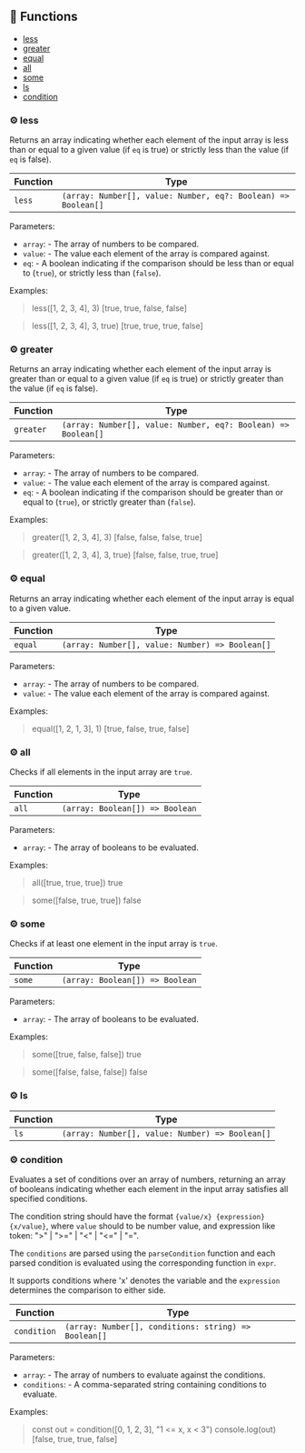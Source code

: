 ## :toolbox: Functions

- [less](#gear-less)
- [greater](#gear-greater)
- [equal](#gear-equal)
- [all](#gear-all)
- [some](#gear-some)
- [ls](#gear-ls)
- [condition](#gear-condition)

### :gear: less

Returns an array indicating whether each element of the input array is less than or
equal to a given value (if `eq` is true) or strictly less than the value (if `eq` is false).

| Function | Type                                                          |
| -------- | ------------------------------------------------------------- |
| `less`   | `(array: Number[], value: Number, eq?: Boolean) => Boolean[]` |

Parameters:

- `array`: - The array of numbers to be compared.
- `value`: - The value each element of the array is compared against.
- `eq`: - A boolean indicating if the comparison should be
  less than or equal to (`true`), or strictly less than (`false`).

Examples:

> less([1, 2, 3, 4], 3)
> [true, true, false, false]

> less([1, 2, 3, 4], 3, true)
> [true, true, true, false]

### :gear: greater

Returns an array indicating whether each element of the input array is greater than or
equal to a given value (if `eq` is true) or strictly greater than the value (if `eq` is false).

| Function  | Type                                                          |
| --------- | ------------------------------------------------------------- |
| `greater` | `(array: Number[], value: Number, eq?: Boolean) => Boolean[]` |

Parameters:

- `array`: - The array of numbers to be compared.
- `value`: - The value each element of the array is compared against.
- `eq`: - A boolean indicating if the comparison should be
  greater than or equal to (`true`), or strictly greater than (`false`).

Examples:

> greater([1, 2, 3, 4], 3)
> [false, false, false, true]

> greater([1, 2, 3, 4], 3, true)
> [false, false, true, true]

### :gear: equal

Returns an array indicating whether each element of the input array is equal to a given value.

| Function | Type                                            |
| -------- | ----------------------------------------------- |
| `equal`  | `(array: Number[], value: Number) => Boolean[]` |

Parameters:

- `array`: - The array of numbers to be compared.
- `value`: - The value each element of the array is compared against.

Examples:

> equal([1, 2, 1, 3], 1)
> [true, false, true, false]

### :gear: all

Checks if all elements in the input array are `true`.

| Function | Type                            |
| -------- | ------------------------------- |
| `all`    | `(array: Boolean[]) => Boolean` |

Parameters:

- `array`: - The array of booleans to be evaluated.

Examples:

> all([true, true, true])
> true

> some([false, true, true])
> false

### :gear: some

Checks if at least one element in the input array is `true`.

| Function | Type                            |
| -------- | ------------------------------- |
| `some`   | `(array: Boolean[]) => Boolean` |

Parameters:

- `array`: - The array of booleans to be evaluated.

Examples:

> some([true, false, false])
> true

> some([false, false, false])
> false

### :gear: ls

| Function | Type                                            |
| -------- | ----------------------------------------------- |
| `ls`     | `(array: Number[], value: Number) => Boolean[]` |

### :gear: condition

Evaluates a set of conditions over an array of numbers, returning an array of booleans indicating
whether each element in the input array satisfies all specified conditions.

The condition string should have the format `{value/x} {expression} {x/value}`, where
`value` should to be number value, and expression like token: ">" | ">=" | "<" | "<=" | "=".

The `conditions` are parsed using the `parseCondition` function and each parsed condition is evaluated
using the corresponding function in `expr`.

It supports conditions where 'x' denotes the variable and the `expression` determines
the comparison to either side.

| Function    | Type                                                 |
| ----------- | ---------------------------------------------------- |
| `condition` | `(array: Number[], conditions: string) => Boolean[]` |

Parameters:

- `array`: - The array of numbers to evaluate against the conditions.
- `conditions`: - A comma-separated string containing conditions to evaluate.

Examples:

> const out = condition([0, 1, 2, 3], "1 <= x, x < 3")
> console.log(out)
> [false, true, true, false]
